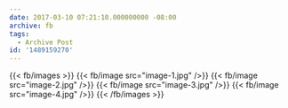 ```yaml
---
date: 2017-03-10 07:21:10.000000000 -08:00
archive: fb
tags: 
  - Archive Post
id: '1489159270'
---
```


{{< fb/images >}}
{{< fb/image src="image-1.jpg" />}}
{{< fb/image src="image-2.jpg" />}}
{{< fb/image src="image-3.jpg" />}}
{{< fb/image src="image-4.jpg" />}}
{{< /fb/images >}}
